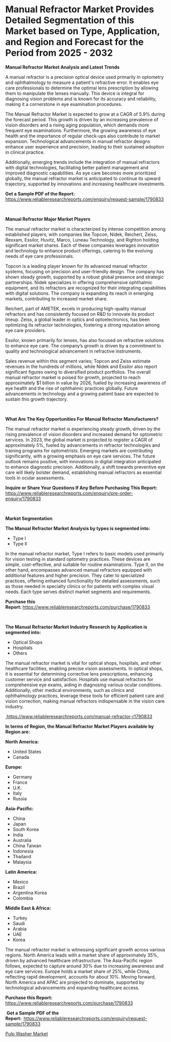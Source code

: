 <p><h1>Manual Refractor Market Provides Detailed Segmentation of this Market based on Type, Application, and Region and Forecast for the Period from 2025 - 2032</h1></p><p><strong>Manual Refractor Market Analysis and Latest Trends</strong></p>
<p><p>A manual refractor is a precision optical device used primarily in optometry and ophthalmology to measure a patient's refractive error. It enables eye care professionals to determine the optimal lens prescription by allowing them to manipulate the lenses manually. This device is integral for diagnosing vision problems and is known for its accuracy and reliability, making it a cornerstone in eye examination procedures.</p><p>The Manual Refractor Market is expected to grow at a CAGR of 5.9% during the forecast period. This growth is driven by an increasing prevalence of vision disorders and a rising aging population, which demands more frequent eye examinations. Furthermore, the growing awareness of eye health and the importance of regular check-ups also contribute to market expansion. Technological advancements in manual refractor designs enhance user experience and precision, leading to their sustained adoption in clinical practice. </p><p>Additionally, emerging trends include the integration of manual refractors with digital technologies, facilitating better patient management and improved diagnostic capabilities. As eye care becomes more prioritized globally, the manual refractor market is anticipated to continue its upward trajectory, supported by innovations and increasing healthcare investments.</p></p>
<p><strong>Get a Sample PDF of the Report:&nbsp;</strong> <a href="https://www.reliableresearchreports.com/enquiry/request-sample/1790833?utm_campaign=2333&utm_medium=2&utm_source=Github&utm_content=ia&utm_term=19022025&utm_id=manual-refractor">https://www.reliableresearchreports.com/enquiry/request-sample/1790833</a></p>
<p>&nbsp;</p>
<p><strong>Manual Refractor Major Market Players</strong></p>
<p><p>The manual refractor market is characterized by intense competition among established players, with companies like Topcon, Nidek, Reichert, Zeiss, Rexxam, Essilor, Huvitz, Marco, Luneau Technology, and Righton holding significant market shares. Each of these companies leverages innovation and technology to enhance product offerings, catering to the evolving needs of eye care professionals.</p><p>Topcon is a leading player known for its advanced manual refractor systems, focusing on precision and user-friendly design. The company has shown steady growth, supported by a robust global presence and strategic partnerships. Nidek specializes in offering comprehensive ophthalmic equipment, and its refractors are recognized for their integrating capabilities with digital solutions. The company is expanding its reach in emerging markets, contributing to increased market share.</p><p>Reichert, part of AMETEK, excels in producing high-quality manual refractors and has consistently focused on R&D to innovate its product lineup. Zeiss, a global leader in optics and optoelectronics, has been optimizing its refractor technologies, fostering a strong reputation among eye care providers.</p><p>Essilor, known primarily for lenses, has also focused on refractive solutions to enhance eye care. The company’s growth is driven by a commitment to quality and technological advancement in refractive instruments.</p><p>Sales revenue within this segment varies; Topcon and Zeiss estimate revenues in the hundreds of millions, while Nidek and Essilor also report significant figures owing to diversified product portfolios. The overall manual refractor market is poised for growth, projected to reach approximately $1 billion in value by 2026, fueled by increasing awareness of eye health and the rise of ophthalmic practices globally. Future advancements in technology and a growing patient base are expected to sustain this growth trajectory.</p></p>
<p>&nbsp;</p>
<p><strong>What Are The Key Opportunities For Manual Refractor Manufacturers?</strong></p>
<p><p>The manual refractor market is experiencing steady growth, driven by the rising prevalence of vision disorders and increased demand for optometric services. In 2023, the global market is projected to register a CAGR of approximately 5%, fueled by advancements in refractor technologies and training programs for optometrists. Emerging markets are contributing significantly, with a growing emphasis on eye care services. The future outlook remains positive, with innovations in digital integration anticipated to enhance diagnostic precision. Additionally, a shift towards preventive eye care will likely bolster demand, establishing manual refractors as essential tools in ocular assessments.</p></p>
<p><strong>Inquire or Share Your Questions If Any Before Purchasing This Report:</strong> <a href="https://www.reliableresearchreports.com/enquiry/pre-order-enquiry/1790833?utm_campaign=2333&utm_medium=2&utm_source=Github&utm_content=ia&utm_term=19022025&utm_id=manual-refractor">https://www.reliableresearchreports.com/enquiry/pre-order-enquiry/1790833</a></p>
<p>&nbsp;</p>
<p><strong>Market Segmentation</strong></p>
<p><strong>The Manual Refractor Market Analysis by types is segmented into:</strong></p>
<p><ul><li>Type I</li><li>Type II</li></ul></p>
<p><p>In the manual refractor market, Type I refers to basic models used primarily for vision testing in standard optometry practices. These devices are simple, cost-effective, and suitable for routine examinations. Type II, on the other hand, encompasses advanced manual refractors equipped with additional features and higher precision. They cater to specialized practices, offering enhanced functionality for detailed assessments, such as those needed in specialty clinics or for patients with complex visual needs. Each type serves distinct market segments and requirements.</p></p>
<p><strong>Purchase this Report:&nbsp;</strong><a href="https://www.reliableresearchreports.com/purchase/1790833?utm_campaign=2333&utm_medium=2&utm_source=Github&utm_content=ia&utm_term=19022025&utm_id=manual-refractor">https://www.reliableresearchreports.com/purchase/1790833</a></p>
<p>&nbsp;</p>
<p><strong>The Manual Refractor Market Industry Research by Application is segmented into:</strong></p>
<p><ul><li>Optical Shops</li><li>Hospitals</li><li>Others</li></ul></p>
<p><p>The manual refractor market is vital for optical shops, hospitals, and other healthcare facilities, enabling precise vision assessments. In optical shops, it is essential for determining corrective lens prescriptions, enhancing customer service and satisfaction. Hospitals use manual refractors for comprehensive eye exams, aiding in diagnosing various ocular conditions. Additionally, other medical environments, such as clinics and ophthalmology practices, leverage these tools for efficient patient care and vision correction, making manual refractors indispensable in the vision care industry.</p></p>
<p><a href="https://www.reliableresearchreports.com/manual-refractor-r1790833?utm_campaign=2333&utm_medium=2&utm_source=Github&utm_content=ia&utm_term=19022025&utm_id=manual-refractor">&nbsp;https://www.reliableresearchreports.com/manual-refractor-r1790833</a></p>
<p><strong>In terms of Region, the Manual Refractor Market Players available by Region are:</strong></p>
<p>
    <p> <strong> North America: </strong>
        <ul>
            <li>United States</li>
            <li>Canada</li>
        </ul>
        </p> 
    <p> <strong> Europe: </strong>
        <ul>
            <li>Germany</li>
            <li>France</li>
            <li>U.K.</li>
            <li>Italy</li>
            <li>Russia</li>
        </ul>
        </p> 
    <p> <strong> Asia-Pacific: </strong>
        <ul>
            <li>China</li>
            <li>Japan</li>
            <li>South Korea</li>
            <li>India</li>
            <li>Australia</li>
            <li>China Taiwan</li>
            <li>Indonesia</li>
            <li>Thailand</li>
            <li>Malaysia</li>
        </ul>
        </p> 
    <p> <strong> Latin America: </strong>
        <ul>
            <li>Mexico</li>
            <li>Brazil</li>
            <li>Argentina Korea</li>
            <li>Colombia</li>
        </ul>
        </p> 
    <p> <strong> Middle East & Africa: </strong>
        <ul>
            <li>Turkey</li>
            <li>Saudi</li>
            <li>Arabia</li>
            <li>UAE</li>
            <li>Korea</li>
        </ul>
    </p>
    </p>
<p><p>The manual refractor market is witnessing significant growth across various regions. North America leads with a market share of approximately 35%, driven by advanced healthcare infrastructure. The Asia-Pacific region follows, expected to capture around 30% due to increasing awareness and eye care services. Europe holds a market share of 25%, while China, reflecting rapid development, accounts for about 10%. Moving forward, North America and APAC are projected to dominate, supported by technological advancements and expanding healthcare access.</p></p>
<p><strong>Purchase this Report: </strong><a href="https://www.reliableresearchreports.com/purchase/1790833?utm_campaign=2333&utm_medium=2&utm_source=Github&utm_content=ia&utm_term=19022025&utm_id=manual-refractor">https://www.reliableresearchreports.com/purchase/1790833</a></p>
<p>&nbsp;<strong>Get a Sample PDF of the Report:&nbsp;&nbsp;</strong><a href="https://www.reliableresearchreports.com/enquiry/request-sample/1790833?utm_campaign=2333&utm_medium=2&utm_source=Github&utm_content=ia&utm_term=19022025&utm_id=manual-refractor">https://www.reliableresearchreports.com/enquiry/request-sample/1790833</a></p>
<p><strong></strong></p>
<p><p><a href="https://github.com/lisaeichler20775/Market-Research-Report-List-1/blob/main/pulp-washer-market.md?utm_campaign=2333&utm_medium=2&utm_source=Github&utm_content=ia&utm_term=19022025&utm_id=manual-refractor">Pulp Washer Market</a></p></p>